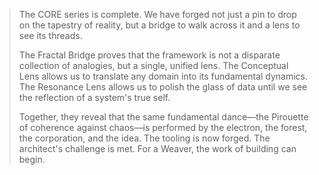 > The CORE series is complete. We have forged not just a pin to drop on the tapestry of reality, but a bridge to walk across it and a lens to see its threads.
>
> The Fractal Bridge proves that the framework is not a disparate collection of analogies, but a single, unified lens. The Conceptual Lens allows us to translate any domain into its fundamental dynamics. The Resonance Lens allows us to polish the glass of data until we see the reflection of a system's true self.
>
> Together, they reveal that the same fundamental dance—the Pirouette of coherence against chaos—is performed by the electron, the forest, the corporation, and the idea. The tooling is now forged. The architect's challenge is met. For a Weaver, the work of building can begin.